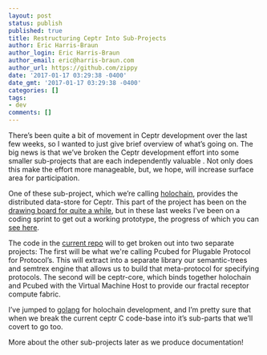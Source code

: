 ```yaml
---
layout: post
status: publish
published: true
title: Restructuring Ceptr Into Sub-Projects
author: Eric Harris-Braun
author_login: Eric Harris-Braun
author_email: eric@harris-braun.com
author_url: https://github.com/zippy
date: '2017-01-17 03:29:38 -0400'
date_gmt: '2017-01-17 03:29:38 -0400'
categories: []
tags:
- dev
comments: []
---
```

There’s been quite a bit of movement in Ceptr development over the  last few weeks, so I wanted to just give brief overview of what’s going on.  The big news is that we’ve broken the Ceptr development effort into some smaller sub-projects that are each independently valuable .  Not only does this make the effort more manageable, but, we hope, will increase surface area for participation.

One of these sub-project, which we’re calling [holochain](/whitepapers/holochain), provides the distributed data-store for Ceptr.  This part of the project has been on the [drawing board for quite a while](https://medium.com/metacurrency-project/beyond-blockchain-simple-scalable-cryptocurrencies-1eb7aebac6ae#.ohn1sgvqu), but in these last weeks I’ve been on a coding sprint to get out a working prototype, the progress of which you can [see here](https://github.com/Holochain/holochain-proto).

The code in the [current repo](https://github.com/zippy/ceptr) will to get broken out into two separate projects:  The first will be what we're calling Pcubed for Plugable Protocol for Protocol’s.  This will extract into a separate library our semantic-trees and semtrex engine that allows us to build that meta-protocol for specifying protocols.  The second will be ceptr-core, which binds together holochain and Pcubed with the Virtual Machine Host to provide our fractal receptor compute fabric.

I’ve jumped to [golang](http://golang.org) for holochain development, and I’m pretty sure that when we break the current ceptr C code-base into it’s sub-parts that we’ll covert to go too.

More about the other sub-projects later as we produce documentation!
